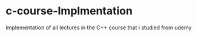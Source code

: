 # c-course-Implmentation
Implementation of all lectures in the C++ course that i studied from udemy
